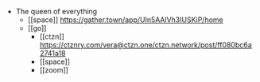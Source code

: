 -	The queen of everything
	-	[[space]] https://gather.town/app/UIn5AAlVh3IUSKiP/home
	-	[[go]]
		-	[[ctzn]] https://ctznry.com/vera@ctzn.one/ctzn.network/post/ff080bc6a2741a18
		-	[[space]]
		-	[[zoom]] 